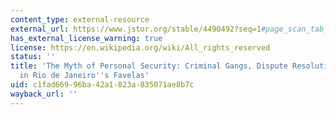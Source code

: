 ```yaml
---
content_type: external-resource
external_url: https://www.jstor.org/stable/4490492?seq=1#page_scan_tab_contents
has_external_license_warning: true
license: https://en.wikipedia.org/wiki/All_rights_reserved
status: ''
title: 'The Myth of Personal Security: Criminal Gangs, Dispute Resolution, and Identity
  in Rio de Janeiro''s Favelas'
uid: c1fad669-96ba-42a1-823a-835071ae8b7c
wayback_url: ''
---
```

